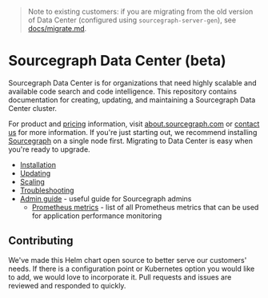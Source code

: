 > Note to existing customers: if you are migrating from the old version of Data Center (configured
> using `sourcegraph-server-gen`), see [docs/migrate.md](docs/migrate.md).

# Sourcegraph Data Center (beta)

Sourcegraph Data Center is for organizations that need highly scalable and available code search and
code intelligence. This repository contains documentation for creating, updating, and maintaining a
Sourcegraph Data Center cluster.

For product and [pricing](https://about.sourcegraph.com/pricing/) information,
visit [about.sourcegraph.com](https://about.sourcegraph.com)
or [contact us](https://about.sourcegraph.com/contact/sales) for more information. If you're just
starting out, we recommend installing [Sourcegraph](https://about.sourcegraph.com/docs) on a single
node first. Migrating to Data Center is easy when you're ready to upgrade.

* [Installation](docs/install.md)
* [Updating](docs/update.md)
* [Scaling](/docs/scale.md)
* [Troubleshooting](/docs/troubleshoot.md)
* [Admin guide](/docs/admin-guide.md) - useful guide for Sourcegraph admins
  * [Prometheus metrics](/docs/prom-metrics.md) - list of all Prometheus metrics that can be used for
    application performance monitoring


## Contributing

We've made this Helm chart open source to better serve our customers' needs. If there is a
configuration point or Kubernetes option you would like to add, we would love to incorporate
it. Pull requests and issues are reviewed and responded to quickly.
